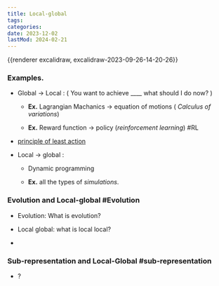 ```yaml
---
title: Local-global
tags:
categories:
date: 2023-12-02
lastMod: 2024-02-21
---
```

{{renderer excalidraw, excalidraw-2023-09-26-14-20-26}}

### Examples.

  + Global $\to$ Local : ( You want to achieve ____ what should I do now? )

    + **Ex.** Lagrangian Machanics $\to$ equation of motions ( *Calculus of variations*)

    + **Ex.** Reward function $\to$ policy (*reinforcement learning*) #RL

  + [principle of least action](https://arxiv.org/pdf/1511.03429.pdf)

  + Local $\to$ global :

    + Dynamic programming

    + **Ex.** all the types of *simulations*.

### Evolution and Local-global #Evolution

  + Evolution: What is evolution?

  + Local global: what is local local?

  + 

### Sub-representation and Local-Global #sub-representation

  + ?


